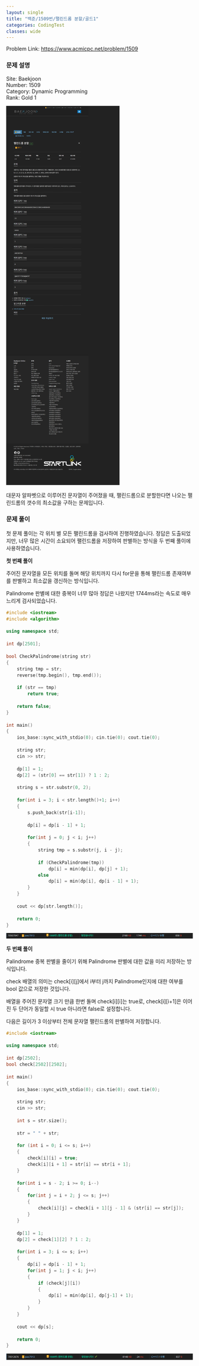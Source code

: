 ```yaml
---
layout: single
title: "백준/1509번/팰린드롬 분할/골드1"
categories: CodingTest
classes: wide
---
```


Problem Link: <https://www.acmicpc.net/problem/1509>

### 문제 설명

Site: Baekjoon   
Number: 1509   
Category: Dynamic Programming   
Rank: Gold 1

![백준1509번문제](/assets/images/CodingTest/백준1509번문제.PNG)

대문자 알파벳으로 이루어진 문자열이 주어졌을 때, 팰린드롬으로 분할한다면 나오는 팰린드롬의 갯수의 최소값을 구하는 문제입니다.

### 문제 풀이

첫 문제 풀이는 각 위치 별 모든 팰린드롬을 검사하여 진행하였습니다. 정답은 도출되었지만, 너무 많은 시간이 소요되어 팰린드롬을 저장하여 판별하는 방식을 두 번째 풀이에 사용하였습니다.

**첫 번째 풀이**

주어진 문자열을 모든 위치를 돌며 해당 위치까지 다시 for문을 통해 팰린드롬 존재여부를 판별하고 최소값을 갱신하는 방식입니다.

Palindrome 판별에 대한 중복이 너무 많아 정답은 나왔지만 1744ms라는 속도로 매우 느리게 검사되었습니다.

```cpp
#include <iostream>
#include <algorithm>

using namespace std;

int dp[2501];

bool CheckPalindrome(string str)
{
    string tmp = str;
    reverse(tmp.begin(), tmp.end());

    if (str == tmp)
        return true;

    return false;
}

int main()
{
    ios_base::sync_with_stdio(0); cin.tie(0); cout.tie(0);

    string str;
    cin >> str;

    dp[1] = 1;
    dp[2] = (str[0] == str[1]) ? 1 : 2;

    string s = str.substr(0, 2);

    for(int i = 3; i < str.length()+1; i++)
    {
        s.push_back(str[i-1]);

        dp[i] = dp[i - 1] + 1;

        for(int j = 0; j < i; j++)
        {
            string tmp = s.substr(j, i - j);

            if (CheckPalindrome(tmp))
                dp[i] = min(dp[i], dp[j] + 1);
            else
                dp[i] = min(dp[i], dp[i - 1] + 1);
        }
    }

    cout << dp[str.length()];

    return 0;
}
```

![백준1509번1](/assets/images/CodingTest/백준1509번1.PNG)


**두 번째 풀이**

Palindrome 중복 판별을 줄이기 위해 Palindrome 판별에 대한 값을 미리 저장하는 방식입니다.

check 배열의 의미는 check[i][j]에서 i부터 j까지 Palindrome인지에 대한 여부를 bool 값으로 저장한 것입니다.

배열을 주어진 문자열 크기 만큼 한번 돌며 check[i][i]는 true로, check[i][i+1]은 이어진 두 단어가 동일할 시 true 아니라면 false로 설정합니다.

다음은 길이가 3 이상부터 전체 문자열 팰린드롬의 판별하여 저장합니다.

```cpp
#include <iostream>

using namespace std;

int dp[2502];
bool check[2502][2502];

int main()
{
    ios_base::sync_with_stdio(0); cin.tie(0); cout.tie(0);

    string str;
    cin >> str;

    int s = str.size();

    str = " " + str;

    for (int i = 0; i <= s; i++)
    {
        check[i][i] = true;
        check[i][i + 1] = str[i] == str[i + 1];
    }

    for(int i = s - 2; i >= 0; i--)
    {
	    for(int j = i + 2; j <= s; j++)
	    {
            check[i][j] = check[i + 1][j - 1] & (str[i] == str[j]);
	    }
    }

    dp[1] = 1;
    dp[2] = check[1][2] ? 1 : 2;

    for(int i = 3; i <= s; i++)
    {
        dp[i] = dp[i - 1] + 1;
	    for(int j = 1; j < i; j++)
	    {
            if (check[j][i])
            {
                dp[i] = min(dp[i], dp[j-1] + 1);
            }
	    }
    }

    cout << dp[s];

    return 0;
}
```

![백준1509번2](/assets/images/CodingTest/백준1509번2.PNG)
